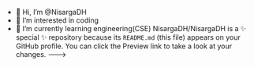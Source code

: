- 👋 Hi, I’m @NisargaDH
- 👀 I’m interested in coding
- 🌱 I’m currently learning engineering(CSE)
NisargaDH/NisargaDH is a ✨ special ✨ repository because its `README.md` (this file) appears on your GitHub profile.
You can click the Preview link to take a look at your changes.
--->

